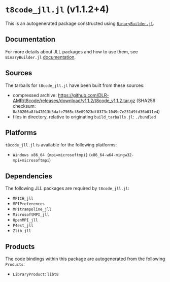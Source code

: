 # `t8code_jll.jl` (v1.1.2+4)

This is an autogenerated package constructed using [`BinaryBuilder.jl`](https://github.com/JuliaPackaging/BinaryBuilder.jl).

## Documentation

For more details about JLL packages and how to use them, see `BinaryBuilder.jl` [documentation](https://docs.binarybuilder.org/stable/jll/).

## Sources

The tarballs for `t8code_jll.jl` have been built from these sources:

* compressed archive: https://github.com/DLR-AMR/t8code/releases/download/v1.1.2/t8code_v1.1.2.tar.gz (SHA256 checksum: `8a30206a8fb47013b3dafe7565cf8e09023df8373c1049e7e231d9fd36b011e4`)
* files in directory, relative to originating `build_tarballs.jl`: `./bundled`

## Platforms

`t8code_jll.jl` is available for the following platforms:

* `Windows x86_64 {mpi=microsoftmpi}` (`x86_64-w64-mingw32-mpi+microsoftmpi`)

## Dependencies

The following JLL packages are required by `t8code_jll.jl`:

* `MPICH_jll`
* `MPIPreferences`
* `MPItrampoline_jll`
* `MicrosoftMPI_jll`
* `OpenMPI_jll`
* `P4est_jll`
* `Zlib_jll`

## Products

The code bindings within this package are autogenerated from the following `Products`:

* `LibraryProduct`: `libt8`
